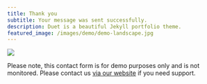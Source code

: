 ```yaml
---
title: Thank you
subtitle: Your message was sent successfully.
description: Duet is a beautiful Jekyll portfolio theme.
featured_image: /images/demo/demo-landscape.jpg
---
```


![](/images/demo/about.jpg)

Please note, this contact form is for demo purposes only and is not monitored. Please contact us [via our website](https://jekyllthemes.io) if you need support.
